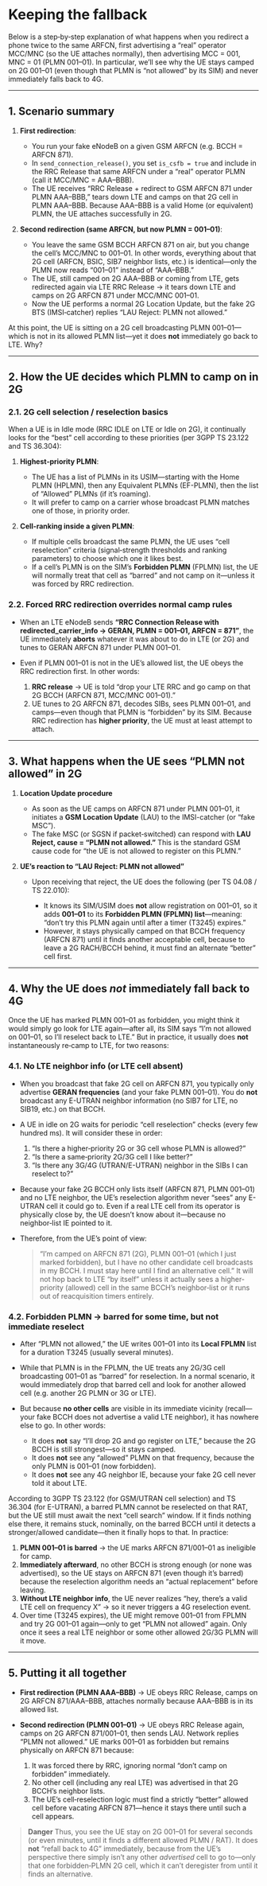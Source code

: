 # Keeping the fallback

Below is a step‐by‐step explanation of what happens when you redirect a phone twice to the same ARFCN, first advertising a “real” operator MCC/MNC (so the UE attaches normally), then advertising MCC = 001, MNC = 01 (PLMN 001–01). In particular, we’ll see why the UE stays camped on 2G 001–01 (even though that PLMN is “not allowed” by its SIM) and never immediately falls back to 4G.

---

## 1. Scenario summary

1. **First redirection**:

   * You run your fake eNodeB on a given GSM ARFCN (e.g. BCCH = ARFCN 871).
   * In `send_connection_release()`, you set `is_csfb = true` and include in the RRC Release that same ARFCN under a “real” operator PLMN (call it MCC/MNC = AAA–BBB).
   * The UE receives “RRC Release + redirect to GSM ARFCN 871 under PLMN AAA–BBB,” tears down LTE and camps on that 2G cell in PLMN AAA–BBB. Because AAA–BBB is a valid Home (or equivalent) PLMN, the UE attaches successfully in 2G.

2. **Second redirection (same ARFCN, but now PLMN = 001–01)**:

   * You leave the same GSM BCCH ARFCN 871 on air, but you change the cell’s MCC/MNC to 001–01. In other words, everything about that 2G cell (ARFCN, BSIC, SIB7 neighbor lists, etc.) is identical—only the PLMN now reads “001–01” instead of “AAA–BBB.”
   * The UE, still camped on 2G AAA–BBB or coming from LTE, gets redirected again via LTE RRC Release → it tears down LTE and camps on 2G ARFCN 871 under MCC/MNC 001–01.
   * Now the UE performs a normal 2G Location Update, but the fake 2G BTS (IMSI‐catcher) replies “LAU Reject: PLMN not allowed.”

At this point, the UE is sitting on a 2G cell broadcasting PLMN 001–01—which is not in its allowed PLMN list—yet it does **not** immediately go back to LTE. Why?

---

## 2. How the UE decides which PLMN to camp on in 2G

### 2.1. 2G cell selection / reselection basics

When a UE is in Idle mode (RRC IDLE on LTE or Idle on 2G), it continually looks for the “best” cell according to these priorities (per 3GPP TS 23.122 and TS 36.304):

1. **Highest‐priority PLMN**:

   * The UE has a list of PLMNs in its USIM—starting with the Home PLMN (HPLMN), then any Equivalent PLMNs (EF-PLMN), then the list of “Allowed” PLMNs (if it’s roaming).
   * It will prefer to camp on a carrier whose broadcast PLMN matches one of those, in priority order.

2. **Cell‐ranking inside a given PLMN**:

   * If multiple cells broadcast the same PLMN, the UE uses “cell reselection” criteria (signal‐strength thresholds and ranking parameters) to choose which one it likes best.
   * If a cell’s PLMN is on the SIM’s **Forbidden PLMN** (FPLMN) list, the UE will normally treat that cell as “barred” and not camp on it—unless it was forced by RRC redirection.

### 2.2. Forced RRC redirection overrides normal camp rules

* When an LTE eNodeB sends **“RRC Connection Release with redirected\_carrier\_info → GERAN, PLMN = 001–01, ARFCN = 871”**, the UE immediately **aborts** whatever it was about to do in LTE (or 2G) and tunes to GERAN ARFCN 871 under PLMN 001–01.
* Even if PLMN 001–01 is not in the UE’s allowed list, the UE obeys the RRC redirection first. In other words:

  1. **RRC release** → UE is told “drop your LTE RRC and go camp on that 2G BCCH (ARFCN 871, MCC/MNC 001–01).”
  2. UE tunes to 2G ARFCN 871, decodes SIBs, sees PLMN 001–01, and camps—even though that PLMN is “forbidden” by its SIM. Because RRC redirection has **higher priority**, the UE must at least attempt to attach.

---

## 3. What happens when the UE sees “PLMN not allowed” in 2G

1. **Location Update procedure**

   * As soon as the UE camps on ARFCN 871 under PLMN 001–01, it initiates a **GSM Location Update** (LAU) to the IMSI-catcher (or “fake MSC”).
   * The fake MSC (or SGSN if packet‐switched) can respond with **LAU Reject, cause = “PLMN not allowed.”** This is the standard GSM cause code for “the UE is not allowed to register on this PLMN.”

2. **UE’s reaction to “LAU Reject: PLMN not allowed”**

   * Upon receiving that reject, the UE does the following (per TS 04.08 / TS 22.010):

     * It knows its SIM/USIM does **not** allow registration on 001–01, so it adds **001–01** to its **Forbidden PLMN (FPLMN) list**—meaning: “don’t try this PLMN again until after a timer (T3245) expires.”
     * However, it stays physically camped on that BCCH frequency (ARFCN 871) until it finds another acceptable cell, because to leave a 2G RACH/BCCH behind, it must find an alternate “better” cell first.

---

## 4. Why the UE does *not* immediately fall back to 4G

Once the UE has marked PLMN 001–01 as forbidden, you might think it would simply go look for LTE again—after all, its SIM says “I’m not allowed on 001–01, so I’ll reselect back to LTE.” But in practice, it usually does **not** instantaneously re‐camp to LTE, for two reasons:

### 4.1. No LTE neighbor info (or LTE cell absent)

* When you broadcast that fake 2G cell on ARFCN 871, you typically only advertise **GERAN frequencies** (and your fake PLMN 001–01). You do **not** broadcast any E-UTRAN neighbor information (no SIB7 for LTE, no SIB19, etc.) on that BCCH.

* A UE in idle on 2G waits for periodic “cell reselection” checks (every few hundred ms). It will consider these in order:

  1. “Is there a higher‐priority 2G or 3G cell whose PLMN is allowed?”
  2. “Is there a same‐priority 2G/3G cell I like better?”
  3. “Is there any 3G/4G (UTRAN/E-UTRAN) neighbor in the SIBs I can reselect to?”

* Because your fake 2G BCCH only lists itself (ARFCN 871, PLMN 001–01) and no LTE neighbor, the UE’s reselection algorithm never “sees” any E-UTRAN cell it could go to. Even if a real LTE cell from its operator is physically close by, the UE doesn’t know about it—because no neighbor‐list IE pointed to it.
* Therefore, from the UE’s point of view:

  > “I’m camped on ARFCN 871 (2G), PLMN 001–01 (which I just marked forbidden), but I have no other candidate cell broadcasts in my BCCH. I must stay here until I find an alternative cell.”
  > It will not hop back to LTE “by itself” unless it actually sees a higher‐priority (allowed) cell in the same BCCH’s neighbor‐list or it runs out of reacquisition timers entirely.

### 4.2. Forbidden PLMN → barred for some time, but not immediate reselect

* After “PLMN not allowed,” the UE writes 001–01 into its **Local FPLMN** list for a duration T3245 (usually several minutes).
* While that PLMN is in the FPLMN, the UE treats any 2G/3G cell broadcasting 001–01 as “barred” for reselection. In a normal scenario, it would immediately drop that barred cell and look for another allowed cell (e.g. another 2G PLMN or 3G or LTE).
* But because **no other cells** are visible in its immediate vicinity (recall—your fake BCCH does not advertise a valid LTE neighbor), it has nowhere else to go. In other words:

  * It does **not** say “I’ll drop 2G and go register on LTE,” because the 2G BCCH is still strongest—so it stays camped.
  * It does **not** see any “allowed” PLMN on that frequency, because the only PLMN is 001–01 (now forbidden).
  * It does **not** see any 4G neighbor IE, because your fake 2G cell never told it about LTE.

According to 3GPP TS 23.122 (for GSM/UTRAN cell selection) and TS 36.304 (for E-UTRAN), a barred PLMN cannot be reselected on that RAT, but the UE still must await the next “cell search” window. If it finds nothing else there, it remains stuck, nominally, on the barred BCCH until it detects a stronger/allowed candidate—then it finally hops to that. In practice:

1. **PLMN 001–01 is barred** → the UE marks ARFCN 871/001–01 as ineligible for camp.
2. **Immediately afterward**, no other BCCH is strong enough (or none was advertised), so the UE stays on ARFCN 871 (even though it’s barred) because the reselection algorithm needs an “actual replacement” before leaving.
3. **Without LTE neighbor info**, the UE never realizes “hey, there’s a valid LTE cell on frequency X” → so it never triggers a 4G reselection event.
4. Over time (T3245 expires), the UE might remove 001–01 from FPLMN and try 2G 001–01 again—only to get “PLMN not allowed” again. Only once it sees a real LTE neighbor or some other allowed 2G/3G PLMN will it move.

---

## 5. Putting it all together

* **First redirection (PLMN AAA–BBB)** → UE obeys RRC Release, camps on 2G ARFCN 871/AAA–BBB, attaches normally because AAA–BBB is in its allowed list.
* **Second redirection (PLMN 001–01)** → UE obeys RRC Release again, camps on 2G ARFCN 871/001–01, then sends LAU. Network replies “PLMN not allowed.” UE marks 001–01 as forbidden but remains physically on ARFCN 871 because:

  1. It was forced there by RRC, ignoring normal “don’t camp on forbidden” immediately.
  2. No other cell (including any real LTE) was advertised in that 2G BCCH’s neighbor lists.
  3. The UE’s cell‐reselection logic must find a strictly “better” allowed cell before vacating ARFCN 871—hence it stays there until such a cell appears.

> **Danger**
> Thus, you see the UE stay on 2G 001–01 for several seconds (or even minutes, until it finds a different allowed PLMN / RAT). It does **not** “refall back to 4G” immediately, because from the UE’s perspective there simply isn’t any other *advertised* cell to go to—only that one forbidden‐PLMN 2G cell, which it can’t deregister from until it finds an alternative.
